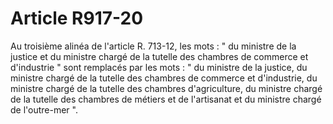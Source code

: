 # Article R917-20

Au troisième alinéa de l'article R. 713-12, les mots : " du ministre de la justice et du ministre chargé de la tutelle des chambres de commerce et d'industrie " sont remplacés par les mots : " du ministre de la justice, du ministre chargé de la tutelle des chambres de commerce et d'industrie, du ministre chargé de la tutelle des chambres d'agriculture, du ministre chargé de la tutelle des chambres de métiers et de l'artisanat et du ministre chargé de l'outre-mer ".
